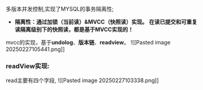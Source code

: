 

多版本并发控制,实现了MYSQL的事务隔离性;
- **隔离性：通过加锁（当前读）&MVCC（快照读）实现。**
  **在读已提交和可重复读隔离级别下的快照读，都是基于MVCC实现的！**

mvcc的实现，基于**undolog**、**版本链**、**readview**。
![[Pasted image 20250227105441.png]]
### readView实现:
read主要有四个字段,
![[Pasted image 20250227103338.png]]
